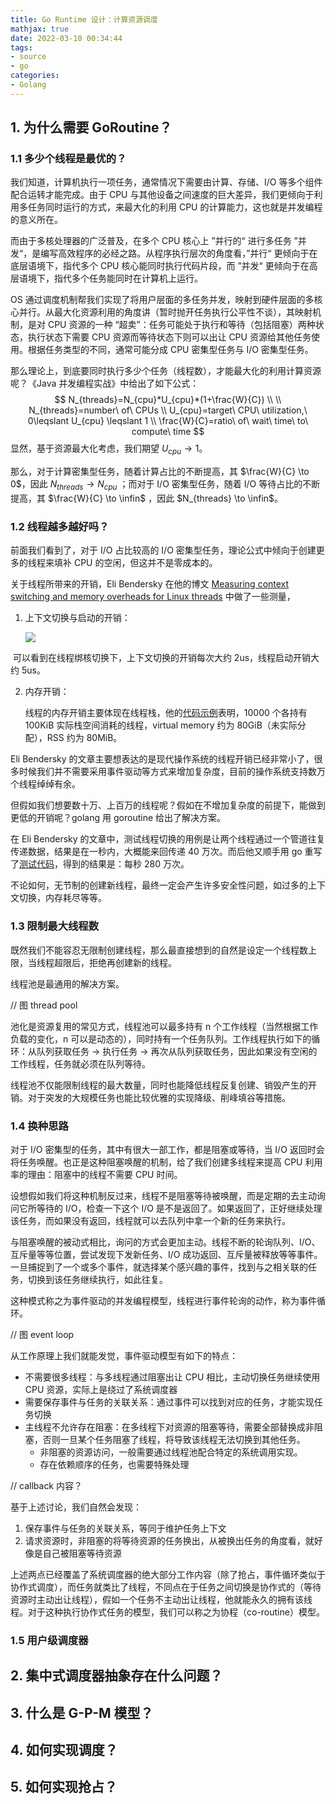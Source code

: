 ```yaml
---
title: Go Runtime 设计：计算资源调度
mathjax: true
date: 2022-03-10 00:34:44
tags: 
- source
- go
categories:
- Golang
---
```


## 1. 为什么需要 GoRoutine？

### 1.1 多少个线程是最优的？

我们知道，计算机执行一项任务，通常情况下需要由计算、存储、I/O 等多个组件配合运转才能完成。由于 CPU 与其他设备之间速度的巨大差异，我们更倾向于利用多任务同时运行的方式，来最大化的利用 CPU 的计算能力，这也就是并发编程的意义所在。

而由于多核处理器的广泛普及，在多个 CPU 核心上 ”并行的“ 进行多任务 ”并发“，是编写高效程序的必经之路。从程序执行层次的角度看，”并行“ 更倾向于在底层语境下，指代多个 CPU 核心能同时执行代码片段，而 ”并发“ 更倾向于在高层语境下，指代多个任务能同时在计算机上运行。

OS 通过调度机制帮我们实现了将用户层面的多任务并发，映射到硬件层面的多核心并行。从最大化资源利用的角度讲（暂时抛开任务执行公平性不谈），其映射机制，是对 CPU 资源的一种 “超卖”：任务可能处于执行和等待（包括阻塞）两种状态，执行状态下需要 CPU 资源而等待状态下则可以出让 CPU 资源给其他任务使用。根据任务类型的不同，通常可能分成 CPU 密集型任务与 I/O 密集型任务。

那么理论上，到底要同时执行多少个任务（线程数），才能最大化的利用计算资源呢？《Java 并发编程实战》中给出了如下公式：
$$
N_{threads}=N_{cpu}*U_{cpu}*(1+\frac{W}{C})
\\
\\
N_{threads}=number\ of\ CPUs
\\
U_{cpu}=target\ CPU\ utilization,\ 0\leqslant U_{cpu} \leqslant 1
\\
\frac{W}{C}=ratio\ of\ wait\ time\ to\ compute\ time
$$
显然，基于资源最大化考虑，我们期望 $U_{cpu} \to 1$。

那么，对于计算密集型任务，随着计算占比的不断提高，其 $\frac{W}{C} \to 0$，因此 $N_{threads} \to N_{cpu}$ ；而对于 I/O 密集型任务，随着 I/O 等待占比的不断提高，其 $\frac{W}{C} \to \infin$ ，因此 $N_{threads} \to \infin$。



### 1.2 线程越多越好吗？

前面我们看到了，对于 I/O 占比较高的 I/O 密集型任务，理论公式中倾向于创建更多的线程来填补 CPU 的空闲，但这并不是零成本的。

关于线程所带来的开销，Eli Bendersky 在他的博文 [Measuring context switching and memory overheads for Linux threads](https://eli.thegreenplace.net/2018/measuring-context-switching-and-memory-overheads-for-linux-threads/) 中做了一些测量，

1. 上下文切换与启动的开销：

   ![](https://eli.thegreenplace.net/images/2018/plot-launch-switch.png)

​		可以看到在线程绑核切换下，上下文切换的开销每次大约 2us，线程启动开销大约 5us。

2. 内存开销：

   线程的内存开销主要体现在线程栈，他的[代码示例](https://github.com/eliben/code-for-blog/blob/master/2018/threadoverhead/threadspammer.c)表明，10000 个各持有 100KiB 实际栈空间消耗的线程，virtual memory 约为 80GiB（未实际分配），RSS 约为 80MiB。

Eli Bendersky 的文章主要想表达的是现代操作系统的线程开销已经非常小了，很多时候我们并不需要采用事件驱动等方式来增加复杂度，目前的操作系统支持数万个线程绰绰有余。

但假如我们想要数十万、上百万的线程呢？假如在不增加复杂度的前提下，能做到更低的开销呢？golang 用 goroutine 给出了解决方案。

在 Eli Bendersky 的文章中，测试线程切换的用例是让两个线程通过一个管道往复传递数据，结果是在一秒内，大概能来回传递 40 万次。而后他又顺手用 go 重写了[测试代码](https://github.com/eliben/code-for-blog/blob/master/2018/threadoverhead/channel-msgpersec.go)，得到的结果是：每秒 280 万次。

不论如何，无节制的创建新线程，最终一定会产生许多安全性问题，如过多的上下文切换，内存耗尽等等。



### 1.3 限制最大线程数

既然我们不能容忍无限制创建线程，那么最直接想到的自然是设定一个线程数上限，当线程超限后，拒绝再创建新的线程。

线程池是最通用的解决方案。

// 图 thread pool

池化是资源复用的常见方式，线程池可以最多持有 n 个工作线程（当然根据工作负载的变化，n 可以是动态的），同时持有一个任务队列。工作线程执行如下的循环：从队列获取任务 -> 执行任务 -> 再次从队列获取任务，因此如果没有空闲的工作线程，任务就必须在队列等待。

线程池不仅能限制线程的最大数量，同时也能降低线程反复创建、销毁产生的开销。对于突发的大规模任务也能比较优雅的实现降级、削峰填谷等措施。



### 1.4 换种思路

对于 I/O 密集型的任务，其中有很大一部工作，都是阻塞或等待，当 I/O 返回时会将任务唤醒。也正是这种阻塞唤醒的机制，给了我们创建多线程来提高 CPU 利用率的理由：阻塞中的线程不需要 CPU 时间。

设想假如我们将这种机制反过来，线程不是阻塞等待被唤醒，而是定期的去主动询问它所等待的 I/O，检查一下这个 I/O 是不是返回了。如果返回了，正好继续处理该任务，而如果没有返回，线程就可以去队列中拿一个新的任务来执行。

与阻塞唤醒的被动式相比，询问的方式会更加主动。线程不断的轮询队列、I/O、互斥量等等位置，尝试发现下发新任务、I/O 成功返回、互斥量被释放等等事件。一旦捕捉到了一个或多个事件，就选择某个感兴趣的事件，找到与之相关联的任务，切换到该任务继续执行，如此往复。

这种模式称之为事件驱动的并发编程模型，线程进行事件轮询的动作，称为事件循环。

// 图 event loop

从工作原理上我们就能发觉，事件驱动模型有如下的特点：

- 不需要很多线程：与多线程通过阻塞出让 CPU 相比，主动切换任务继续使用 CPU 资源，实际上是绕过了系统调度器
- 需要保存事件与任务的关联关系：通过事件可以找到对应的任务，才能实现任务切换
- 主线程不允许存在阻塞：在多线程下对资源的阻塞等待，需要全部替换成非阻塞，否则一旦某个任务阻塞了线程，将导致该线程无法切换到其他任务。
  - 非阻塞的资源访问，一般需要通过线程池配合特定的系统调用实现。
  - 存在依赖顺序的任务，也需要特殊处理


// callback 内容？

基于上述讨论，我们自然会发现：

1. 保存事件与任务的关联关系，等同于维护任务上下文
2. 请求资源时，非阻塞的将等待资源的任务换出，从被换出任务的角度看，就好像是自己被阻塞等待资源

上述两点已经覆盖了系统调度器的绝大部分工作内容（除了抢占，事件循环类似于协作式调度），而任务就类比了线程，不同点在于任务之间切换是协作式的（等待资源时主动出让线程），假如一个任务不主动出让线程，他就能永久的拥有该线程。对于这种执行协作式任务的模型，我们可以称之为协程（co-routine）模型。



### 1.5 用户级调度器



## 2. 集中式调度器抽象存在什么问题？

## 3. 什么是 G-P-M 模型？

## 4. 如何实现调度？

## 5. 如何实现抢占？


